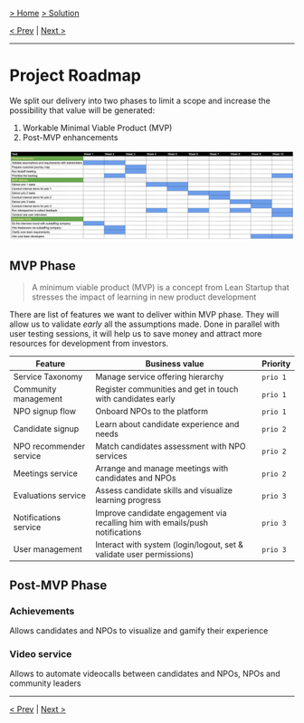[> Home](../README.md)  [> Solution](README.md)

[< Prev](2.5.Deployment.md)  |  [Next >](2.7.Reporting.md)

---

# Project Roadmap

We split our delivery into two phases to limit a scope and increase the possibility that value will be generated:

1. Workable Minimal Viable Product (MVP)
2. Post-MVP enhancements

<img src="../assets/images/roadmap-spotlight.png" alt="Spotlight Roadmap">

## MVP Phase

> A minimum viable product (MVP) is a concept from Lean Startup that stresses the impact of learning in new product development

There are list of features we want to deliver within MVP phase. They will allow us to validate _early_ all the assumptions made.
Done in parallel with user testing sessions, it will help us to save money and attract more resources for development from investors.

| Feature | Business value | Priority  |
| --- | --- | --- |
| Service Taxonomy | Manage service offering hierarchy | `prio 1` |
| Community management | Register communities and get in touch with candidates early | `prio 1` |
| NPO signup flow | Onboard NPOs to the platform  | `prio 1` | 
| Candidate signup | Learn about candidate experience and needs |  `prio 2` | 
| NPO recommender service | Match candidates assessment with NPO services | `prio 2` | 
| Meetings service | Arrange and manage meetings with candidates and NPOs | `prio 2` | 
| Evaluations service | Assess candidate skills and visualize learning progress |  `prio 3` | 
| Notifications service | Improve candidate engagement via recalling him with emails/push notifications | `prio 3` | }
| User management | Interact with system (login/logout, set & validate user permissions) | `prio 3` | 

## Post-MVP Phase

### Achievements

Allows candidates and NPOs to visualize and gamify their experience

### Video service

Allows to automate videocalls between candidates and NPOs, NPOs and community leaders

---

[< Prev](2.5.Deployment.md)  |  [Next >](2.7.Reporting.md)
